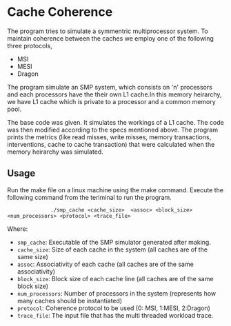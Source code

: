 # Cache Coherence

The program tries to simulate a symmentric multiprocessor system. To maintain coherence between the caches we employ one of the following three protocols, 

- MSI 
- MESI
- Dragon

The program simulate an SMP system, which consists on 'n' processors and each processors have the their own L1 cache.In this memory heirarchy, we have L1 cache which is private to a processor and a common memory pool. 

The base code was given. It simulates the workings of a L1 cache. The code was then modified according to the specs mentioned above. The program prints the metrics (like read misses, write misses, memory transactions, interventions, cache to cache transaction) that were calculated when the memory heirarchy was simulated. 

## Usage 

Run the make file on a linux machine using the make command. Execute the following command from the teriminal to run the program. 

                  ./smp_cache <cache_size>  <assoc> <block_size> <num_processors> <protocol> <trace_file>

Where: 
* `smp_cache`: Executable of the SMP simulator generated after making. 
* `cache_size`: Size of each cache in the system (all caches are of the same size)
* `assoc`: Associativity of each cache (all caches are of the same associativity)
* `block_size`:  Block size of each cache line (all caches are of the same block size) 
* `num_processors`: Number of processors in the system (represents how many caches should be instantiated) 
* `protocol`: Coherence protocol to be used (0: MSI, 1:MESI, 2:Dragon) 
* `trace_file`: The input file that has the multi threaded workload trace. 
